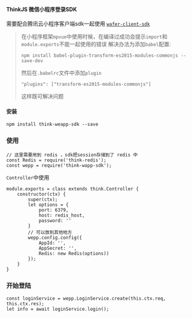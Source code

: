 #### ThinkJS 微信小程序登录SDK

需要配合腾讯云小程序客户端sdk一起使用
[`wafer-client-sdk`](https://github.com/tencentyun/wafer-client-sdk)

> 在小程序框架`mpvue`中使用时候，在编译过成功会提示`import`和`module.exports`不能一起使用的错误
> 解决办法为添加`babel`配置:
> ```
> npm install babel-plugin-transform-es2015-modules-commonjs --save-dev
> ```
> 然后在`.babelrc`文件中添加`plugin`
> ```
> "plugins": ["transform-es2015-modules-commonjs"]
> ```
> 这样既可解决问题

#### 安装
```
npm install think-weapp-sdk --save
```
### 使用
```
// 这里需要用到 redis ，sdk把session存储到了 redis 中
const Redis = require('think-redis');
const wepp = require('think-wapp-sdk');
```
`Controller`中使用
```
module.exports = class extends think.Controller {
    constructor(ctx) {
        super(ctx);
        let options = {
            port: 6379,
            host: redis_host,
            password: ''
        }
        // 可以放到其他地方
        wepp.config.config({
            AppId: '',
            AppSecret: '',
            Redis: new Redis(options))
        });
    }
}
```

### 开始登陆
```
const loginService = wepp.LoginService.create(this.ctx.req, this.ctx.res);
let info = await loginService.login();
```


